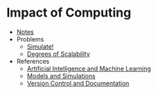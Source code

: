 # Impact of Computing

* [Notes](notes/)
* Problems
    * [Simulate!](https://docs.cs50.net/2019/ap/problems/simulate/simulate.html)
    * [Degrees of Scalability](https://docs.cs50.net/2019/ap/problems/scalability/scalability.html)
* References
    * [Artificial Intelligence and Machine Learning](../../references/artificial_intelligence_and_machine_learning.pdf)
    * [Models and Simulations](../../references/models_and_simulations.pdf)
    * [Version Control and Documentation](../../references/version_control_and_documentation.pdf)
